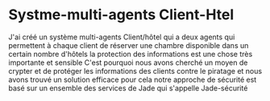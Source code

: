 # Systme-multi-agents Client-Htel

J'ai créé un système multi-agents Client/hôtel qui a deux agents qui permettent à chaque client de réserver une chambre disponible dans un certain nombre d'hôtels 
la protection des informations est une chose très importante et sensible C'est pourquoi nous avons cherché un moyen de crypter et de protéger les informations des clients contre le piratage et nous avons trouvé un solution efficace pour cela notre approche de sécurité est basé sur un ensemble des services de Jade qui s'appelle Jade-sécurité
